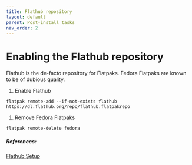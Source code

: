```yaml
---
title: Flathub repository
layout: default
parent: Post-install tasks
nav_order: 2
---
```

# Enabling the Flathub repository
Flathub is the de-facto repository for Flatpaks. Fedora Flatpaks are known to be of dubious quality.

1. Enable Flathub
```
flatpak remote-add --if-not-exists flathub https://dl.flathub.org/repo/flathub.flatpakrepo
```
1. Remove Fedora Flatpaks
```
flatpak remote-delete fedora
```

##### References:
[Flathub Setup](https://flathub.org/setup/Fedora)
